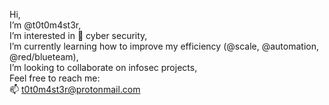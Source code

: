 Hi,<br> 
I’m @t0t0m4st3r, <br>
I’m interested in 👀 cyber security,<br>
I’m currently learning how to improve my efficiency (@scale, @automation, @red/blueteam),<br>
I’m looking to collaborate on infosec projects,<br>
Feel free to reach me:<br> 📫  t0t0m4st3r@protonmail.com

<!---
t0t0m4st3r/t0t0m4st3r is a ✨ special ✨ repository because its `README.md` (this file) appears on your GitHub profile.
You can click the Preview link to take a look at your changes.
--->
